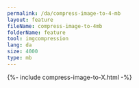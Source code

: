 ```yaml
---
permalink: /da/compress-image-to-4-mb
layout: feature
fileName: compress-image-to-4mb
folderName: feature
tool: imgcompression
lang: da
size: 4000
type: mb
---
```


{%- include compress-image-to-X.html -%}
